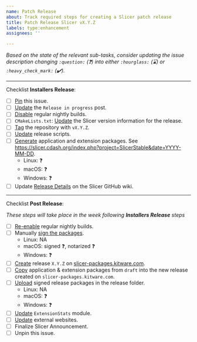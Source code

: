 ```yaml
---
name: Patch Release
about: Track required steps for creating a Slicer patch release
title: Patch Release Slicer vX.Y.Z
labels: type:enhancement
assignees: ''

---
```


<!-- Before submitting this issue, replace X.Y.Z and YYYY-MM-DD with the corresponding values in both the title and content -->

_Based on the state of the relevant sub-tasks, consider updating the issue description changing `:question:` (:question:)  into either `:hourglass:` (:hourglass:) or `:heavy_check_mark:` (:heavy_check_mark:)._

--------------------------------------

Checklist **Installers Release**:

* [ ] [Pin](https://docs.github.com/en/enterprise-cloud@latest/issues/tracking-your-work-with-issues/pinning-an-issue-to-your-repository) this issue.
* [ ] [Update](https://github.com/Slicer/Slicer/wiki/Release-Process#update-release-in-progress-post) the `Release in progress` post.
* [ ] [Disable](https://github.com/Slicer/Slicer/wiki/Release-Process#enable-or-disable-regular-nightly-builds) regular nightly builds.
* [ ] `CMakeLists.txt`: [Update](https://github.com/Slicer/Slicer/wiki/Release-Process#cmakeliststxt-update-the-slicer-version-information-for-the-release) the Slicer version information for the release.
* [ ] [Tag](https://github.com/Slicer/Slicer/wiki/Release-Process#tag-the-repository) the repository with `vX.Y.Z`.
* [ ] [Update](https://github.com/Slicer/Slicer/wiki/Release-Process#update-release-scripts) release scripts.
* [ ] [Generate](https://github.com/Slicer/Slicer/wiki/Release-Process#generate-application-and-extension-packages) application and extension packages. See https://slicer.cdash.org/index.php?project=SlicerStable&date=YYYY-MM-DD.
  * Linux: :question:
  * macOS: :question:
  * Windows: :question:
* [ ] Update [Release Details](https://github.com/Slicer/Slicer/wiki/Release-Details) on the Slicer GitHub wiki.

--------------------------------------

Checklist **Post Release**:

_These steps will take place in the week following **Installers Release** steps_

* [ ] [Re-enable](https://github.com/Slicer/Slicer/wiki/Release-Process#enable-or-disable-regular-nightly-builds) regular nightly builds.
* [ ] Manually [sign the packages](https://github.com/Slicer/Slicer/wiki/Signing-Application-Packages).
  * Linux: NA
  * macOS: signed :question:, notarized :question:
  * Windows: :question:
* [ ] [Create](https://github.com/Slicer/Slicer/wiki/Release-Process#create-release-or-patch-release-on-slicer-packageskitwarecom) release `X.Y.Z` on [slicer-packages.kitware.com](https://slicer-packages.kitware.com/#folder/5f4474d0e1d8c75dfc705482).
* [ ] [Copy](https://github.com/Slicer/Slicer/wiki/Release-Process#copy-draft-application--extension-packages-into-the-new-release-folder) application & extension packages from `draft` into the new release created on `slicer-packages.kitware.com`.
* [ ] [Upload](https://github.com/Slicer/Slicer/wiki/Release-Process#upload-signed-release-packages) signed release packages in the release folder.
  * Linux: NA
  * macOS: :question:
  * Windows: :question:
* [ ] [Update](https://github.com/Slicer/Slicer/wiki/Release-Process#update-extensionstats-module) `ExtensionStats` module.
* [ ] [Update](https://github.com/Slicer/Slicer/wiki/Release-Process#update-external-websites) external websites.
* [ ] Finalize Slicer Announcement.
* [ ] Unpin this issue.
